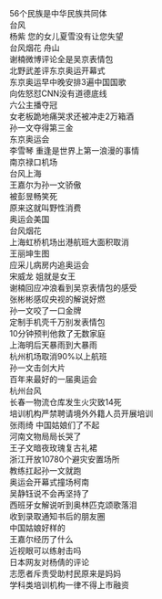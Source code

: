 56个民族是中华民族共同体  
台风  
杨紫 您的女儿夏雪没有让您失望  
台风烟花 舟山  
谢楠微博评论全是吴京表情包  
北野武差评东京奥运开幕式  
东京奥运早中晚安排3遍中国国歌  
向佐怒怼CNN没有道德底线  
六公主播夺冠  
女老板跪地痛哭求还被冲走2万箱酒  
孙一文夺得第三金  
东京奥运会  
李雪琴 重逢是世界上第一浪漫的事情  
南京禄口机场  
台风上海  
王嘉尔为孙一文骄傲  
被彭昱畅笑死  
原来这就叫野性消费  
奥运会美国  
台风烟花  
上海虹桥机场出港航班大面积取消  
王丽坤生图  
应采儿病房内追奥运会  
宋威龙 姐就是女王  
谢楠回应冲浪看到吴京表情包的感受  
张彬彬感叹央视的解说好燃  
孙一文咬了一口金牌  
定制手机壳千万别发表情包  
10分钟预判他救了无数家庭  
上海明后天暴雨到大暴雨  
杭州机场取消90%以上航班  
孙一文击剑大片  
百年来最好的一届奥运会  
杭州台风  
长春一物流仓库发生火灾致14死  
培训机构严禁聘请境外外籍人员开展培训  
张雨绮 中国姑娘们了不起  
河南文物局局长哭了  
王子文暗夜玫瑰复古礼裙  
浙江开放10780个避灾安置场所  
教练扛起孙一文就跑  
奥运会开幕式撞场柯南  
吴静钰说不会再坚持了  
西班牙女解说听到奥林匹克颂歌落泪  
收到录取通知书后的朋友圈  
中国姑娘好样的  
王嘉尔经历了什么  
近视眼可以练射击吗  
日本网友对杨倩的评论  
志愿者斥责受助村民原来是妈妈  
学科类培训机构一律不得上市融资  
